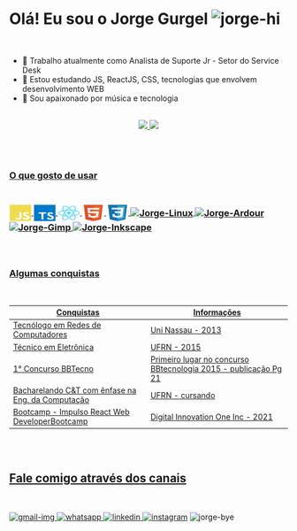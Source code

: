 <h1> Olá! Eu sou o Jorge Gurgel <img height='60' witdh='60'src ='https://i.ibb.co/Y3T1gxn/hi.png' alt='jorge-hi'/></h1>
<br/>

- 🔭 Trabalho atualmente como Analista de Suporte Jr - Setor do Service Desk
- 🌱 Estou estudando JS, ReactJS, CSS, tecnologias que envolvem desenvolvimento WEB
- 💬 Sou apaixonado por música e tecnologia
<br/>
<div align="center">
  <a href="https://github.com/jorgelgf">
  <img height="180em" src="https://github-readme-stats.vercel.app/api?username=jorgelgf&show_icons=true&theme=gruvbox&include_all_commits=true&count_private=true"/>
  <img height="180em" src="https://github-readme-stats.vercel.app/api/top-langs/?username=jorgelgf&layout=compact&langs_count=7&theme=gruvbox"/>
</div>
  
<br/><br/>
  
 <h3>O que gosto de usar<h3/><br/> 
<div>
  
  <img align="center" alt="Jorge-Js" height="30" width="40" src="https://raw.githubusercontent.com/devicons/devicon/master/icons/javascript/javascript-plain.svg">
  <img align="center" alt="Jorge-Ts" height="30" width="40" src="https://raw.githubusercontent.com/devicons/devicon/master/icons/typescript/typescript-plain.svg">
  <img align="center" alt="Jorge-React" height="30" width="40" src="https://raw.githubusercontent.com/devicons/devicon/master/icons/react/react-original.svg">
  <img align="center" alt="Jorge-HTML" height="30" width="40" src="https://raw.githubusercontent.com/devicons/devicon/master/icons/html5/html5-original.svg">
  <img align="center" alt="Jorge-CSS" height="30" width="40" src="https://raw.githubusercontent.com/devicons/devicon/master/icons/css3/css3-original.svg">
  <img align="center" alt="Jorge-Linux" height="30" width="30" src="https://cdn-icons-png.flaticon.com/512/518/518713.png"> 
     <img align="center" alt="Jorge-Ardour" height="30" width="30" src="https://www.ubuntufree.com/wp-content/uploads/2017/09/Ardour-Official-Logo.png">
  <img align="center" alt="Jorge-Gimp" height="30" width="30" src="https://upload.wikimedia.org/wikipedia/commons/4/45/The_GIMP_icon_-_gnome.svg">
    <img align="center" alt="Jorge-Inkscape" height="30" width="30" src="https://cdn.icon-icons.com/icons2/2389/PNG/512/inkscape_logo_icon_145169.png">
  
  </div> 
 <br/><br/>   
    
   <h3>Algumas conquistas</h3><br/> 
   
   | <b>Conquistas</b> |<b> Informações</b> |
| --- | --- |
| Tecnólogo em Redes de Computadores | Uni Nassau - 2013 |
| Técnico em Eletrônica | UFRN - 2015 |
| 1° Concurso BBTecno | Primeiro lugar no concurso BBtecnologia 2015 - <a href="https://bbts.com.br/files/concursos/2015/2015_lista_aprovados_medio.pdf" >publicação<a> Pg 21|
| Bacharelando C&T com ênfase na Eng. da Computação | UFRN - cursando |
| Bootcamp - Impulso React Web DeveloperBootcamp | Digital Innovation One Inc - 2021 |
   
   <br/>   <br/>
   
   <h2>Fale comigo através dos canais</h2><br/> 
    
 <a href="mailto:jlgurgelfernandes@gmail.com" target="_blank"> <img src= "https://img.shields.io/badge/Gmail-D14836?style=for-the-badge&logo=gmail&logoColor=white" alt="gmail-img"><a/><a href="https://wa.me/55996222469" target="_blank"> <img src= "https://img.shields.io/badge/WhatsApp-25D366?style=for-the-badge&logo=whatsapp&logoColor=white" alt="whatsapp"><a/><a href="https://www.linkedin.com/in/jorgelgf/" target="_blank"> <img src= "https://img.shields.io/badge/LinkedIn-0077B5?style=for-the-badge&logo=linkedin&logoColor=white" alt="linkedin"><a/><a href="https://www.instagram.com/jorgeluisgurgel/" target="_blank"> <img src= "https://img.shields.io/badge/Instagram-E4405F?style=for-the-badge&logo=instagram&logoColor=white" alt="instagram"><a/>  <img height='60' witdh='60' src='https://i.ibb.co/Hqvn4V3/bye.png' alt='jorge-bye'/>
    

   
  
